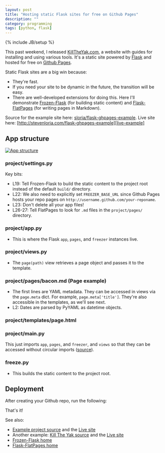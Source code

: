 ```yaml
---
layout: post
title: "Hosting static Flask sites for free on Github Pages"
description: ""
category: programming
tags: [python, flask]
---
```

{% include JB/setup %}

This past weekend, I released [KillTheYak.com](http://killtheyak.com/), a website with guides for installing and using various tools. It's a static site powered by [Flask][] and hosted for free on [Github Pages][].

Static Flask sites are a big win because:

- They're fast.
- If you need your site to be dynamic in the future, the transition will be easy.
- There are well-developed extensions for doing this. Here I'll demonstrate [Frozen-Flask][] (for building static content) and [Flask-FlatPages][] (for writing pages in Markdown).

Source for the example site here: [sloria/flask-ghpages-example][example]. Live site here: [http://stevenloria.com/flask-ghpages-example][live-example]

## App structure

[![App structure](https://dl.dropboxusercontent.com/u/1693233/blog/flask-ghpages-tree.png "App structure")](https://dl.dropboxusercontent.com/u/1693233/blog/flask-ghpages-tree.png)

### project/settings.py

<script src="https://gist.github.com/sloria/6004145.js"> </script>

Key bits:

- L19: Tell Frozen-Flask to build the static content to the project root instead of the default `build/` directory. 
- L22: We also need to explicitly set `FREEZER_BASE_URL` since Github Pages hosts your repo pages on `http://username.github.com/your-reponame`. 
- L23: Don't delete all your app files!
- L26-27: Tell FlatPages to look for `.md` files in the `project/pages/` directory.

### project/app.py

<script src="https://gist.github.com/sloria/6004129.js"> </script>

- This is where the Flask `app`, `pages`, and `freezer` instances live.

### project/views.py

<script src="https://gist.github.com/sloria/6004206.js"> </script>

- The `page(path)` view retrieves a page object and passes it to the template.

### project/pages/bacon.md (Page example)

<script src="https://gist.github.com/sloria/6004253.js"> </script>

- The first lines are YAML metadata. They can be accessed in views via the `page.meta` dict. For example, `page.meta['title']`. They're also accessible in the templates, as we'll see next.
- L2: Dates are parsed by PyYAML as datetime objects.

### project/templates/page.html

<script src="https://gist.github.com/sloria/6004272.js"> </script>

### project/main.py

This just imports `app`, `pages`, and `freezer`, and `views` so that they can be accessed without circular imports ([source](https://github.com/sloria/flask-ghpages-example/blob/master/project/main.py)).

### freeze.py

<script src="https://gist.github.com/sloria/6004277.js"> </script>

- This builds the static content to the project root.

## Deployment

After creating your Github repo, run the following:

<script src="https://gist.github.com/sloria/6004389.js"> </script>

That's it!

See also:

- [Example project source][example] and the [Live site][live-example]
- Another example: [Kill The Yak source][] and the [Live site][Kill The Yak]
- [Frozen-Flask home][Frozen-Flask]
- [Flask-FlatPages home][Flask-FlatPages]

[example]: https://github.com/sloria/flask-ghpages-example
[live-example]: http://stevenloria.com/flask-ghpages-example
[Flask]: http://flask.pocoo.org/
[Github Pages]: http://pages.github.com
[Kill The Yak]: http://killtheyak.com
[Kill The Yak source]: https://github.com/killtheyak/killtheyak.github.com/tree/master/killtheyak
[Frozen-Flask]: http://pythonhosted.org/Frozen-Flask/
[Flask-FlatPages]: http://pythonhosted.org/Flask-FlatPages/
